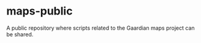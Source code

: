 # maps-public
A public repository where scripts related to the Gaardian maps project can be shared.
